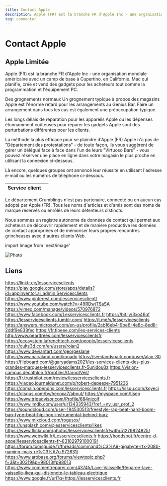 ```yaml
---
title: Contact Apple
description: Apple (FR) est la branche FR d'Apple Inc - une organisation mondiale américaine avec un camp de base à Cupertino, en Californie. Mac qui planifie, crée et vend des gadgets pour les acheteurs tout comme la programmation et l'équipement PC. Un grognement typique à propos des magasins Apple est l'énorme retard pour les arrangements au Genius Bar. Faire un arrangement dans tous les cas est également une préoccupation typique. Les longs délais de réparation pour les appareils Apple ou les dépenses étonnamment coûteuses pour réparer les gadgets Apple sont des perturbations différentes pour les clients...
tag: commenter
---
```


# Contact Apple

## Apple Limitée

Apple (FR) est la branche FR d'Apple Inc - une organisation mondiale américaine avec un camp de base à Cupertino, en Californie. Mac qui planifie, crée et vend des gadgets pour les acheteurs tout comme la programmation et l'équipement PC.

Des grognements normaux
Un grognement typique à propos des magasins Apple est l'énorme retard pour les arrangements au Genius Bar. Faire un arrangement dans tous les cas est également une préoccupation typique.

Les longs délais de réparation pour les appareils Apple ou les dépenses étonnamment coûteuses pour réparer les gadgets Apple sont des perturbations différentes pour les clients.

La méthode la plus efficace pour se plaindre d'Apple (FR)
Apple n'a pas de "Département des protestations" - de toute façon, ils vous suggèrent de gérer un délégué face à face dans l'un de leurs "Virtuoso Bars" - vous pouvez réserver une place en ligne dans votre magasin le plus proche en utilisant la connexion ci-dessous.

Là encore, quelques groupes ont annoncé leur réussite en utilisant l'adresse e-mail ou les numéros de téléphone ci-dessous.


| **Service client** |                                                                                                         |
| ---------- | --------------------------------------------------------------------------------------------------------------------------- |
Le département Grumblings n'est pas partenaire, connecté ou en aucun cas adopté par Apple (FR). Tous les noms d'articles et d'amis sont des noms de marque réservés ou enrôlés de leurs détenteurs distincts.

Nous sommes un registre autonome de données de contact qui permet aux acheteurs de découvrir rapidement et de manière productive les données de contact appropriées et de mémoriser leurs propres rencontres grincheuses avec d'autres clients Web.

import Image from 'next/image'

<Image
  src="/images/apple.png"
  alt="Photo"
  width={210}
  height={110}
  priority
  className="next-image"
/>

## Liens

<a href="https://linktr.ee/lesservicesclients">https://linktr.ee/lesservicesclients</a>
<a href="https://play.google.com/store/apps/details?id=appinventor.ai_admin.Servicesclients">https://play.google.com/store/apps/details?id=appinventor.ai_admin.Servicesclients</a>
<a href="https://www.pinterest.com/lesservicesclient/">https://www.pinterest.com/lesservicesclient/</a>
<a href="https://www.youtube.com/watch?v=49RDwjTSaSA">https://www.youtube.com/watch?v=49RDwjTSaSA</a>
<a href="https://vimeo.com/manage/videos/570976872">https://vimeo.com/manage/videos/570976872</a>
<a href="https://www.facebook.com/Lesservicesclients.fr">https://www.facebook.com/Lesservicesclients.fr</a>
<a href="https://bit.ly/3xo46qf">https://bit.ly/3xo46qf</a>
<a href="https://lesservicesclients.tumblr.com/">https://lesservicesclients.tumblr.com/</a>
<a href="https://t.me/s/lesservicesclients">https://t.me/s/lesservicesclients</a>
<a href="https://answers.microsoft.com/en-us/profile/2ab16eb4-9be6-4e8c-8ed8-2ddf9e838fec">https://answers.microsoft.com/en-us/profile/2ab16eb4-9be6-4e8c-8ed8-2ddf9e838fec</a>
<a href="https://fr.tipeee.com/les-services-clients">https://fr.tipeee.com/les-services-clients</a>
<a href="http://www.pearltrees.com/lesservicesclientsfr">http://www.pearltrees.com/lesservicesclientsfr</a>
<a href="https://ecosystem.lafrenchtech.com/people/lesservicesclients">https://ecosystem.lafrenchtech.com/people/lesservicesclients</a>
<a href="https://cults3d.com/en/users/rojan2">https://cults3d.com/en/users/rojan2</a>
<a href="https://www.deviantart.com/georgeslane">https://www.deviantart.com/georgeslane</a>
<a href="https://www.nairaland.com/konado">https://www.nairaland.com/konado</a>
<a href="https://seedandspark.com/user/alan-30">https://seedandspark.com/user/alan-30</a>
<a href="https://flipboard.com/@garyadams2021/les-services-clients-des-plus-grandes-marques-lesservicesclients.fr-5unidou0z">https://flipboard.com/@garyadams2021/les-services-clients-des-plus-grandes-marques-lesservicesclients.fr-5unidou0z</a>
<a href="https://vision-campus.decathlon.fr/profiles/GarnotVeil/">https://vision-campus.decathlon.fr/profiles/GarnotVeil/</a>
<a href="https://fr.trustpilot.com/review/lesservicesclients.fr">https://fr.trustpilot.com/review/lesservicesclients.fr</a>
<a href="https://viadeo.journaldunet.com/p/robert-depeexe-7951236">https://viadeo.journaldunet.com/p/robert-depeexe-7951236</a>
<a href="https://domain.opendns.com/lesservicesclients.fr">https://domain.opendns.com/lesservicesclients.fr</a>
<a href="https://issuu.com/koyeci">https://issuu.com/koyeci</a>
<a href="https://disqus.com/by/hecoxa7/about/">https://disqus.com/by/hecoxa7/about/</a>
<a href="https://myspace.com/tisep">https://myspace.com/tisep</a>
<a href="https://www.tripadvisor.com/Profile/684nicolf">https://www.tripadvisor.com/Profile/684nicolf</a>
<a href="https://www.imdb.com/user/ur134335943/?ref_=nv_usr_prof_2">https://www.imdb.com/user/ur134335943/?ref_=nv_usr_prof_2</a>
<a href="https://soundcloud.com/user-184530513/freestyle-rap-beat-hard-boom-bap-type-beat-hip-hop-instrumental-behind-barz">https://soundcloud.com/user-184530513/freestyle-rap-beat-hard-boom-bap-type-beat-hip-hop-instrumental-behind-barz</a>
<a href="https://www.mixcloud.com/rogesox/">https://www.mixcloud.com/rogesox/</a>
<a href="https://unsplash.com/@lesservicesclients/likes">https://unsplash.com/@lesservicesclients/likes</a>
<a href="https://www.flickr.com/photos/lesservicesclientsfr/with/51279824825/">https://www.flickr.com/photos/lesservicesclientsfr/with/51279824825/</a>
<a href="https://www.webwiki.fr/Lesservicesclients.fr">https://www.webwiki.fr/Lesservicesclients.fr</a>
<a href="https://hoodspot.fr/centre-d-appel/lesservicesclients-fr-83182979100019/">https://hoodspot.fr/centre-d-appel/lesservicesclients-fr-83182979100019/</a>
<a href="https://forum.tomsguide.fr/threads/command%C3%A9-gigabyte-rtx-2080-gaming-mais-re%C3%A7u.972631/">https://forum.tomsguide.fr/threads/command%C3%A9-gigabyte-rtx-2080-gaming-mais-re%C3%A7u.972631/</a>
<a href="https://www.arobase.org/forums/viewtopic.php?f=3&t=30319&p=98013#p98013">https://www.arobase.org/forums/viewtopic.php?f=3&t=30319&p=98013#p98013</a>
<a href="https://www.commentreparer.com/43745/Lave-Vaisselle/Reparee-lave-vaisselle-ikea-qui-disjoncte-le-tableau-electrique">https://www.commentreparer.com/43745/Lave-Vaisselle/Reparee-lave-vaisselle-ikea-qui-disjoncte-le-tableau-electrique</a>
<a href="https://www.google.fr/url?q=https://lesservicesclients.fr">https://www.google.fr/url?q=https://lesservicesclients.fr</a>

[^1]: Footnote **can have markup**

    and multiple paragraphs.

[^2]: Footnote text.

